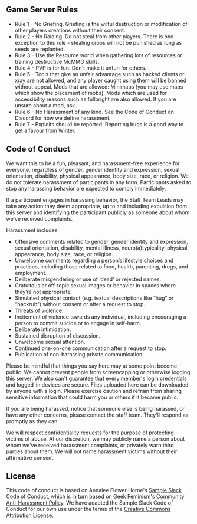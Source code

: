 ## Game Server Rules

- Rule 1 - No Griefing. Griefing is the wilful destruction or modification of other players creations without their consent.
- Rule 2 - No Raiding. Do not steal from other players. There is one exception to this rule - stealing crops will not be punished as long as seeds are replanted.
- Rule 3 - Use the Resource world when gathering lots of resources or training destructive McMMO skills.
- Rule 4 - PVP is for fun. Don't make it unfun for others.
- Rule 5 - Tools that give an unfair advantage such as hacked clients or xray are not allowed, and any player caught using them will be banned without appeal. Mods that are allowed: Minimaps (you may use maps which show the placement of mobs), Mods which are used for accessibility reasons such as fullbright are also allowed. If you are unsure about a mod, ask.
- Rule 6 - No Harassment of any kind. See the Code of Conduct on Discord for how we define harassment. 
- Rule 7 - Exploits should be reported. Reporting bugs is a good way to get a favour from Winter.

## Code of Conduct

We want this to be a fun, pleasant, and harassment-free experience for everyone, regardless of gender, gender identity and expression, sexual orientation, disability, physical appearance, body size, race, or religion. We do not tolerate harassment of participants in any form. Participants asked to stop any harassing behavior are expected to comply immediately.


If a participant engages in harassing behavior, the Staff Team Leads may take any action they deem appropriate, up to and including expulsion from this server and identifying the participant publicly as someone about whom we've received complaints.


Harassment includes:

- Offensive comments related to gender, gender identity and expression, sexual orientation, disability, mental illness, neuro(a)typicality, physical appearance, body size, race, or religion.
- Unwelcome comments regarding a person’s lifestyle choices and practices, including those related to food, health, parenting, drugs, and employment.
- Deliberate misgendering or use of ‘dead’ or rejected names.
- Gratuitous or off-topic sexual images or behavior in spaces where they’re not appropriate.
- Simulated physical contact (e.g. textual descriptions like “hug” or “backrub”) without consent or after a request to stop.
- Threats of violence.
- Incitement of violence towards any individual, including encouraging a person to commit suicide or to engage in self-harm.
- Deliberate intimidation.
- Sustained disruption of discussion.
- Unwelcome sexual attention.
- Continued one-on-one communication after a request to stop.
- Publication of non-harassing private communication.


Please be mindful that things you say here may at some point become public.
We cannot prevent people from screencapping or otherwise logging this server. We also can't guarantee that every member's login credentials and logged-in devices are secure. Files uploaded here can be downloaded by anyone with a login. Please exercise caution and refrain from sharing sensitive information that could harm you or others if it became public.


If you are being harassed, notice that someone else is being harassed, or have any other concerns, please contact the staff team. They'll respond as promptly as they can.


We will respect confidentiality requests for the purpose of protecting victims of abuse. At our discretion, we may publicly name a person about whom we’ve received harassment complaints, or privately warn third parties about them. We will not name harassment victims without their affirmative consent. 

## License

This code of conduct is based on Annalee Flower Horne's [Sample Slack Code of Conduct](https://gist.github.com/annalee/2cddeff11357c3a8a613583ebca4dc17), which is in turn based on Geek Feminism's [Community Anti-Harassment Policy](http://geekfeminism.wikia.com/wiki/Community_anti-harassment/Policy). We have adapted the Sample Slack Code of Conduct for our own use under the terms of the [Creative Commons Attribution License](https://creativecommons.org/licenses/by/4.0/).
